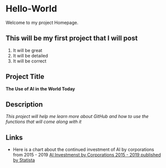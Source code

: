 # Hello-World
Welcome to my project Homepage. 
##  This will be my first project that I will post
1. It will be great 
2. It will be detailed 
3. It will be correct 
## Project Title
**The Use of AI in the World Today** 
##  Description
*This project will help me learn more about GitHub and how to use the functions that will come along with it*
## Links 
- Here is a chart about the continued investment of AI by corporations from 2015 - 2019
[ AI Investmenst by Corporations 2015 - 2019 published by Statista ](https://www.statista.com/statistics/941137/ai-investment-and-funding-worldwide/)

